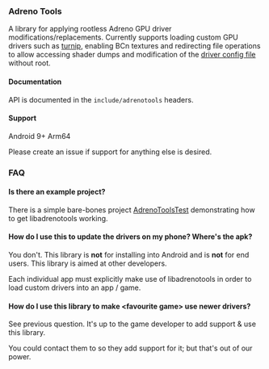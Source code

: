 ### Adreno Tools 
A library for applying rootless Adreno GPU driver modifications/replacements. Currently supports loading custom GPU drivers such as [turnip](https://docs.mesa3d.org/android.html#building-using-the-android-ndk),  enabling BCn textures and redirecting file operations to allow accessing shader dumps and modification of the [driver config file](https://gist.github.com/bylaws/04130932e2634d1c6a2a9729e3940d60) without root.

#### Documentation
API is documented in the `include/adrenotools` headers.

#### Support
Android 9+
Arm64

Please create an issue if support for anything else is desired.

### FAQ

#### Is there an example project?

There is a simple bare-bones project [AdrenoToolsTest](https://github.com/darksylinc/AdrenoToolsTest) demonstrating how to get libadrenotools working.

#### How do I use this to update the drivers on my phone? Where's the apk?

You don't. This library is **not** for installing into Android and is **not** for end users.
This library is aimed at other developers.

Each individual app must explicitly make use of libadrenotools in order to load custom drivers into an app / game.

#### How do I use this library to make \<favourite game\> use newer drivers?

See previous question. It's up to the game developer to add support & use this library.

You could contact them to so they add support for it; but that's out of our power.
